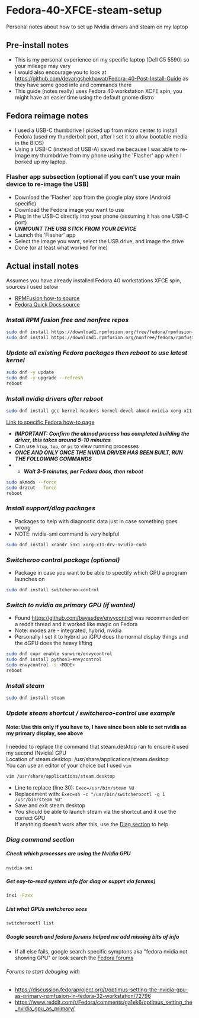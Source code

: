 # Fedora-40-XFCE-steam-setup
Personal notes about how to set up Nvidia drivers and steam on my laptop
## Pre-install notes
* This is my personal experience on my specific laptop (Dell G5 5590) so your mileage may vary
* I would also encourage you to look at https://github.com/devangshekhawat/Fedora-40-Post-Install-Guide as they have some good info and commands there
* This guide (notes really) uses Fedora 40 workstation XCFE spin, you might have an easier time using the default gnome distro
## Fedora reimage notes
* I used a USB-C thumbdrive I picked up from micro center to install Fedora (used my thunderbolt port, after I set it to allow bootable media in the BIOS)
* Using a USB-C (instead of USB-A) saved me because I was able to re-image my thumbdrive from my phone using the 'Flasher' app when I borked up my laptop.
### Flasher app subsection (optional if you can't use your main device to re-image the USB)
* Download the 'Flasher' app from the google play store (Android specific)
* Download the Fedora image you want to use
* Plug in the USB-C directly into your phone (assuming it has one USB-C port)
* **_UNMOUNT THE USB STICK FROM YOUR DEVICE_**
* Launch the 'Flasher' app
* Select the image you want, select the USB drive, and image the drive
* Done (or at least what worked for me)
## Actual install notes
Assumes you have already installed Fedora 40 workstations XFCE spin, sources I used below
* [RPMFusion how-to source](https://rpmfusion.org/Howto/NVIDIA "RPM Fusion Instructions")
* [Fedora Quick Docs source](https://docs.fedoraproject.org/en-US/quick-docs/set-nvidia-as-primary-gpu-on-optimus-based-laptops/ "Fedora Docs")
### _Install RPM fusion free and nonfree repos_
```bash
sudo dnf install https://download1.rpmfusion.org/free/fedora/rpmfusion-free-release-$(rpm -E %fedora).noarch.rpm
sudo dnf install https://download1.rpmfusion.org/nonfree/fedora/rpmfusion-nonfree-release-$(rpm -E %fedora).noarch.rpm
```
### _Update all existing Fedora packages then reboot to use latest kernel_
```bash
sudo dnf -y update
sudo dnf -y upgrade --refresh
reboot
```
### _Install nvidia drivers after reboot_
```bash
sudo dnf install gcc kernel-headers kernel-devel akmod-nvidia xorg-x11-drv-nvidia xorg-x11-drv-nvidia-libs xorg-x11-drv-nvidia-libs.i686 nvidia-gpu-firmware vulkan-tools
```
[Link to specific Fedora how-to page](https://docs.fedoraproject.org/en-US/quick-docs/set-nvidia-as-primary-gpu-on-optimus-based-laptops/#_step_5_wait_for_the_kernel_modules_to_load_up)
* **_IMPORTANT: Confirm the akmod process has completed building the driver, this takes around 5-10 minutes_**
* Can use `htop`, `top`, or `ps` to view running processes
* **_ONCE AND ONLY ONCE THE NVIDIA DRIVER HAS BEEN BUILT, RUN THE FOLLOWING COMMANDS_**
* * **_Wait 3-5 minutes, per Fedora docs, then reboot_**
```bash
sudo akmods --force
sudo dracut --force
reboot
```
### _Install support/diag packages_
* Packages to help with diagnostic data just in case something goes wrong
* NOTE: nvidia-smi command is very helpful
```bash
sudo dnf install xrandr inxi xorg-x11-drv-nvidia-cuda
```
### _Switcheroo control package (optional)_
* Package in case you want to be able to spectify which GPU a program launches on
```bash
sudo dnf install switcheroo-control
```
### _Switch to nvidia as primary GPU (if wanted)_
* Found https://github.com/bayasdev/envycontrol was recommended on a reddit thread and it worked like magic on Fedora
* Note: modes are - integrated, hybrid, nvidia
* Personally I set it to hybrid so iGPU does the normal display things and the dGPU does the heavy lifting
```bash
sudo dnf copr enable sunwire/envycontrol
sudo dnf install python3-envycontrol
sudo envycontrol -s <MODE>
reboot
```
### _Install steam_
```bash
sudo dnf install steam
```
### _Update steam shortcut / switcheroo-control use example_
#### Note: Use this only if you have to, I have since been able to set nvidia as my primary display, see above
I needed to replace the command that steam.desktop ran to ensure it used my second (Nvidia) GPU\
Location of steam.desktop: /usr/share/applications/steam.desktop\
You can use an editor of your choice but I used `vim`
```bash
vim /usr/share/applications/steam.desktop
```
* Line to replace (line 30): `Exec=/usr/bin/steam %U`
* Replacement with: `Exec=sh -c "/usr/bin/switcherooctl -g 1 /usr/bin/steam %U"`
* Save and exit steam.desktop
* You should be able to launch steam via the shortcut and it use the correct GPU\
If anything doesn't work after this, use the [Diag section](https://github.com/sudo-wanderingsoul/Fedora-40-XFCE-steam-setup/edit/main/README.md#diag-command-section) to help
### _Diag command section_
##### Check which processes are using the Nvidia GPU
```bash
nvidia-smi
```
##### Get eay-to-read system info (for diag or supprt via forums)
```bash
inxi -Fzxx
```
##### List what GPUs switcheroo sees
```bash
switcherooctl list
```
##### Google search and fedora forums helped me add missing bits of info
* If all else fails, google search specific symptons aka "fedora nvidia not showing GPU" or look search the [Fedora forums](https://discussion.fedoraproject.org)
###### Forums to start debuging with
* https://discussion.fedoraproject.org/t/optimus-setting-the-nvidia-gpu-as-primary-rpmfusion-in-fedora-32-workstation/72796
* https://www.reddit.com/r/Fedora/comments/ga1ek6/optimus_setting_the_nvidia_gpu_as_primary/
